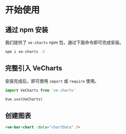 # 开始使用

## 通过 npm 安装

我们提供了 `ve-charts` npm 包，通过下面命令即可完成安装。

```bash
npm i ve-charts -S
```
## 完整引入 VeCharts

安装完成后，即可使用 `import` 或 `require` 使用。

```js
import VeCharts from 've-charts'

Vue.use(VeCharts)
```

## 创建图表

```html
<ve-bar-chart :data="chartData" />
```